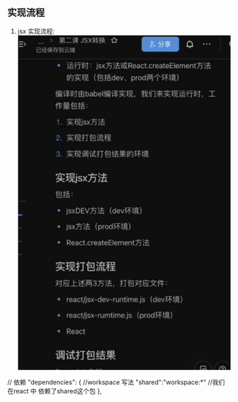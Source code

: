 ## 实现流程

1.  jsx 实现流程:
![avatar](./jsx%E5%AE%9E%E7%8E%B0%E6%B5%81%E7%A8%8B.png)

 // 依赖
 "dependencies": {
    //workspace 写法
    "shared":"workspace:*" //我们在react 中 依赖了shared这个包 
  },